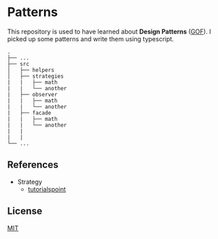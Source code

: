 # Patterns

  This repository is used to have learned about **Design Patterns**  ([GOF](https://en.wikipedia.org/wiki/Design_Patterns)). I picked up some patterns and write them using typescript. 

    .
    ├── ...
    ├── src                    
    │   ├── helpers          
    │   ├── strategies          
    |   |   ├── math              
    |   |   └── another 
    |   ├── observer
    |   |   ├── math
    |   |   └── another
    |   ├── facade
    |   |   ├── math
    |   |   └── another 
    |   |
    |   |           
    └── ...

## References

- Strategy
  - [tutorialspoint](https://www.tutorialspoint.com/design_pattern/strategy_pattern.htm)


## License
[MIT](https://choosealicense.com/licenses/mit/)